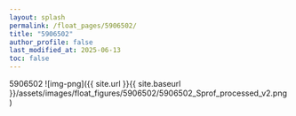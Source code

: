 ```yaml
---
layout: splash
permalink: /float_pages/5906502/
title: "5906502"
author_profile: false
last_modified_at: 2025-06-13
toc: false
---
```

 
5906502
![img-png]({{ site.url }}{{ site.baseurl }}/assets/images/float_figures/5906502/5906502_Sprof_processed_v2.png)